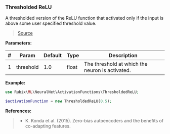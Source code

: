 ### Thresholded ReLU
A thresholded version of the ReLU function that activated only if the input is above some user specified threshold value.

> [Source](https://github.com/RubixML/RubixML/blob/master/src/NeuralNet/ActivationFunctions/ThresholdedReLU.php)

**Parameters:**

| # | Param | Default | Type | Description |
|---|---|---|---|---|
| 1 | threshold | 1.0 | float | The threshold at which the neuron is activated. |

**Example:**

```php
use Rubix\ML\NeuralNet\ActivationFunctions\ThresholdedReLU;

$activationFunction = new ThresholdedReLU(0.5);
```

**References:**

>- K. Konda et al. (2015). Zero-bias autoencoders and the benefits of co-adapting features.